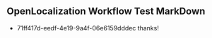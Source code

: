 ## OpenLocalization Workflow Test MarkDown
* 71ff417d-eedf-4e19-9a4f-06e6159dddec thanks!

<!--HONumber=Jul16_HO3-->


